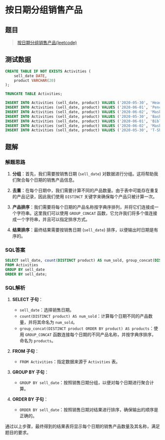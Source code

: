 # 按日期分组销售产品

## 题目

> [按日期分组销售产品(leetcode)](https://leetcode.cn/problems/group-sold-products-by-the-date/?envType=study-plan-v2&envId=sql-free-50)

## 测试数据

```sql
CREATE TABLE IF NOT EXISTS Activities (
    sell_date DATE,
    product VARCHAR(20)
);

TRUNCATE TABLE Activities;

INSERT INTO Activities (sell_date, product) VALUES ('2020-05-30', 'Headphone');
INSERT INTO Activities (sell_date, product) VALUES ('2020-06-01', 'Pencil');
INSERT INTO Activities (sell_date, product) VALUES ('2020-06-02', 'Mask');
INSERT INTO Activities (sell_date, product) VALUES ('2020-05-30', 'Basketball');
INSERT INTO Activities (sell_date, product) VALUES ('2020-06-01', 'Bible');
INSERT INTO Activities (sell_date, product) VALUES ('2020-06-02', 'Mask');
INSERT INTO Activities (sell_date, product) VALUES ('2020-05-30', 'T-Shirt');
```

## 题解

### 解题思路

1. **分组**：首先，我们需要按销售日期 (`sell_date`) 对数据进行分组。这将帮助我们聚合每个日期的销售产品信息。

2. **去重**：在每个日期中，我们需要计算不同的产品数量。由于表中可能存在重复的产品记录，因此我们使用 `DISTINCT` 关键字来确保每个产品只被计算一次。

3. **产品排序**：我们需要将每个日期的产品名称按字典序排列，并将它们连接成一个字符串。这里我们可以使用 `GROUP_CONCAT` 函数，它允许我们将多个值连接成一个字符串，并且可以指定排序方式。

4. **结果排序**：最终结果需要按销售日期 (`sell_date`) 排序，以便输出时日期是有序的。

### SQL答案

```sql
SELECT sell_date, count(DISTINCT product) AS num_sold, group_concat(DISTINCT product) AS products
FROM Activities
GROUP BY sell_date
ORDER BY sell_date;
```

### SQL解析

1. **SELECT 子句**：
    - `sell_date`：选择销售日期。
    - `count(DISTINCT product) AS num_sold`：计算每个日期不同的产品数量，并将其命名为 `num_sold`。
    - `group_concat(DISTINCT product ORDER BY product) AS products`：使用 `GROUP_CONCAT` 函数连接每个日期的不同产品名称，并按字典序排序，命名为 `products`。

2. **FROM 子句**：
    - `FROM Activities`：指定数据来源于 `Activities` 表。

3. **GROUP BY 子句**：
    - `GROUP BY sell_date`：按照销售日期分组，以便对每个日期进行聚合计算。

4. **ORDER BY 子句**：
    - `ORDER BY sell_date`：按照销售日期对结果进行排序，确保输出的顺序是正确的。

通过以上步骤，最终得到的结果表将显示每个日期的销售产品数量及其名称，满足题目的要求。